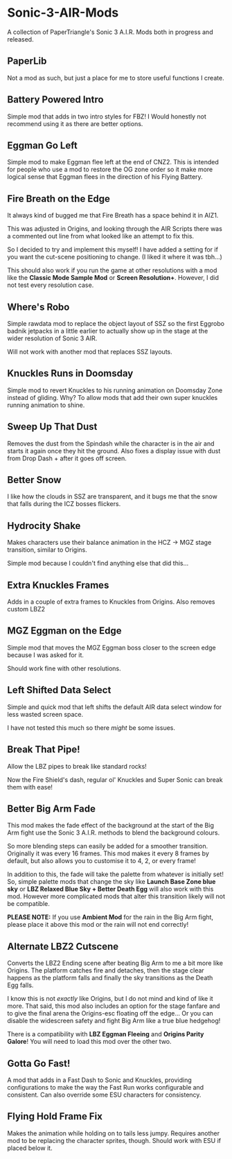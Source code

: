 # Sonic-3-AIR-Mods
A collection of PaperTriangle's Sonic 3 A.I.R. Mods both in progress and released.

## PaperLib
Not a mod as such, but just a place for me to store useful functions I create.

## Battery Powered Intro
Simple mod that adds in two intro styles for FBZ! I Would honestly not recommend using it as there are better options.

## Eggman Go Left
Simple mod to make Eggman flee left at the end of CNZ2. This is intended for people who use a mod to restore the OG zone order so it make more logical sense that Eggman flees in the direction of his Flying Battery.

## Fire Breath on the Edge
It always kind of bugged me that Fire Breath has a space behind it in AIZ1.

This was adjusted in Origins, and looking through the AIR Scripts there was a commented out line from what looked like an attempt to fix this.

So I decided to try and implement this myself! I have added a setting for if you want the cut-scene positioning to change. (I liked it where it was tbh...)

This should also work if you run the game at other resolutions with a mod like the **Classic Mode Sample Mod** or **Screen Resolution+**. However, I did not test every resolution case.

## Where's Robo
Simple rawdata mod to replace the object layout of SSZ so the first Eggrobo badnik jetpacks in a little earlier to actually show up in the stage at the wider resolution of Sonic 3 AIR.

Will not work with another mod that replaces SSZ layouts.

## Knuckles Runs in Doomsday
Simple mod to revert Knuckles to his running animation on Doomsday Zone instead of gliding. Why? To allow mods that add their own super knuckles running animation to shine.

## Sweep Up That Dust
Removes the dust from the Spindash while the character is in the air and starts it again once they hit the ground. Also fixes a display issue with dust from Drop Dash + after it goes off screen.

## Better Snow
I like how the clouds in SSZ are transparent, and it bugs me that the snow that falls during the ICZ bosses flickers.

## Hydrocity Shake
Makes characters use their balance animation in the HCZ → MGZ stage transition, similar to Origins.

Simple mod because I couldn't find anything else that did this...

## Extra Knuckles Frames
Adds in a couple of extra frames to Knuckles from Origins. Also removes custom LBZ2

## MGZ Eggman on the Edge
Simple mod that moves the MGZ Eggman boss closer to the screen edge because I was asked for it.

Should work fine with other resolutions.

## Left Shifted Data Select 
Simple and quick mod that left shifts the default AIR data select window for less wasted screen space.

I have not tested this much so there _might_ be some issues.

## Break That Pipe!
Allow the LBZ pipes to break like standard rocks!

Now the Fire Shield's dash, regular ol' Knuckles and Super Sonic can break them with ease!

## Better Big Arm Fade
This mod makes the fade effect of the background at the start of the Big Arm fight use the Sonic 3 A.I.R. methods to blend the background colours.

So more blending steps can easily be added for a smoother transition. Originally it was every 16 frames. This mod makes it every 8 frames by default, but also allows you to customise it to 4, 2, or every frame!

In addition to this, the fade will take the palette from whatever is initially set! So, simple palette mods that change the sky like **Launch Base Zone blue sky** or **LBZ Relaxed Blue Sky + Better Death Egg** will also work with this mod. However more complicated mods that alter this transition likely will not be compatible.

**PLEASE NOTE:** If you use **Ambient Mod** for the rain in the Big Arm fight, please place it above this mod or the rain will not end correctly!

## Alternate LBZ2 Cutscene
Converts the LBZ2 Ending scene after beating Big Arm to me a bit more like Origins. The platform catches fire and detaches, then the stage clear happens as the platform falls and finally the sky transitions as the Death Egg falls.

I know this is not _exactly_ like Origins, but I do not mind and kind of like it more. That said, this mod also includes an option for the stage fanfare and to give the final arena the Origins-esc floating off the edge... Or you can disable the widescreen safety and fight Big Arm like a true blue hedgehog!

There is a compatibility with **LBZ Eggman Fleeing** and **Origins Parity Galore**! You will need to load this mod over the other two.

## Gotta Go Fast!
A mod that adds in a Fast Dash to Sonic and Knuckles, providing configurations to make the way the Fast Run works configurable and consistent. Can also override some ESU characters for consistency.

## Flying Hold Frame Fix
Makes the animation while holding on to tails less jumpy. Requires another mod to be replacing the character sprites, though. Should work with ESU if placed below it.
